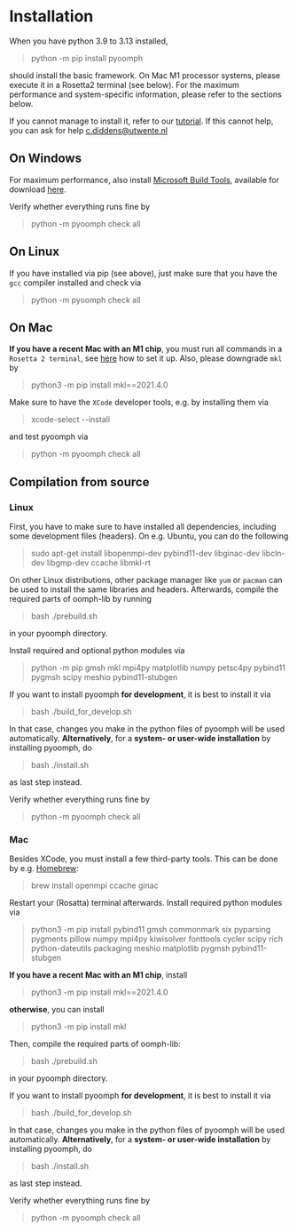 # Installation

When you have python 3.9 to 3.13 installed, 

> python -m pip install pyoomph

should install the basic framework. On Mac M1 processor systems, please execute it in a Rosetta2 terminal (see below).
For the maximum performance and system-specific information, please refer to the sections below. 

If you cannot manage to install it, refer to our [tutorial](https://pyoomph.readthedocs.io/). If this cannot help, you can ask for help c.diddens@utwente.nl

## On Windows

For maximum performance, also install [Microsoft Build Tools](https://docs.microsoft.com/visualstudio/msbuild/msbuild), available for download [here](https://aka.ms/vs/16/release/vs_buildtools.exe). 

Verify whether everything runs fine by 

> python -m pyoomph check all

## On Linux

If you have installed via pip (see above), just make sure that you have the `gcc` compiler installed and check via

> python -m pyoomph check all

## On Mac

**If you have a recent Mac with an M1 chip**, you must run all commands  in a `Rosetta 2 terminal`, see [here](https://www.courier.com/blog/tips-and-tricks-to-setup-your-apple-m1-for-development/) how to set it up. Also, please downgrade `mkl` by

> python3 -m pip install mkl==2021.4.0

Make sure to have the `XCode` developer tools, e.g. by installing them via

> xcode-select --install

and test pyoomph via

> python -m pyoomph check all


## Compilation from source


### Linux

First, you have to make sure to have installed all dependencies, including some development files (headers). On e.g. Ubuntu, you can do the following

> sudo apt-get install libopenmpi-dev pybind11-dev libginac-dev libcln-dev libgmp-dev ccache libmkl-rt 

On other Linux distributions, other package manager like `yum` or `pacman` can be used to install the same libraries and headers.
Afterwards, compile the required parts of oomph-lib by running 

> bash ./prebuild.sh

in your pyoomph directory. 

Install required and optional python modules via

> python -m pip gmsh mkl mpi4py matplotlib numpy petsc4py pybind11 pygmsh scipy meshio pybind11-stubgen

If you want to install pyoomph **for development**, it is best to install it via 

> bash ./build_for_develop.sh

In that case, changes you make in the python files of pyoomph will be used automatically.
**Alternatively**, for a **system- or user-wide installation** by installing pyoomph, do

> bash ./install.sh

as last step instead.

Verify whether everything runs fine by 

> python -m pyoomph check all


### Mac

Besides XCode, you must install a few third-party tools. This can be done by e.g. [Homebrew](https://brew.sh):

> brew install openmpi ccache ginac

Restart your (Rosatta) terminal afterwards.
Install required python modules via

> python3 -m pip install pybind11 gmsh commonmark six pyparsing pygments pillow numpy mpi4py kiwisolver fonttools cycler scipy rich python-dateutils packaging meshio matplotlib pygmsh pybind11-stubgen

**If you have a recent Mac with an M1 chip**, install 

> python3 -m pip install mkl==2021.4.0

**otherwise**, you can install

> python3 -m pip install mkl

Then, compile the required parts of oomph-lib:

> bash ./prebuild.sh

in your pyoomph directory. 

If you want to install pyoomph **for development**, it is best to install it via 

> bash ./build_for_develop.sh

In that case, changes you make in the python files of pyoomph will be used automatically.
**Alternatively**, for a **system- or user-wide installation** by installing pyoomph, do

> bash ./install.sh

as last step instead.

Verify whether everything runs fine by 

> python -m pyoomph check all

